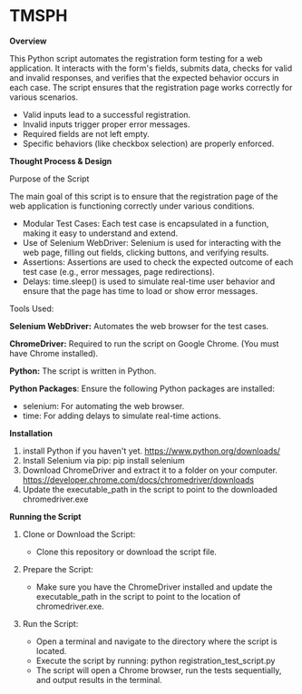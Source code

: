 # TMSPH

**Overview**

This Python script automates the registration form testing for a web application. It interacts with the form's fields, submits data, checks for valid and invalid responses, and verifies that the expected behavior occurs in each case. The script ensures that the registration page works correctly for various scenarios.
- Valid inputs lead to a successful registration.
- Invalid inputs trigger proper error messages.
- Required fields are not left empty.
- Specific behaviors (like checkbox selection) are properly enforced.


**Thought Process & Design**

Purpose of the Script

The main goal of this script is to ensure that the registration page of the web application is functioning correctly under various conditions.

- Modular Test Cases: Each test case is encapsulated in a function, making it easy to understand and extend.
- Use of Selenium WebDriver: Selenium is used for interacting with the web page, filling out fields, clicking buttons, and verifying results.
- Assertions: Assertions are used to check the expected outcome of each test case (e.g., error messages, page redirections).
- Delays: time.sleep() is used to simulate real-time user behavior and ensure that the page has time to load or show error messages.
 

Tools Used: 

**Selenium WebDriver:** Automates the web browser for the test cases.

**ChromeDriver:** Required to run the script on Google Chrome. (You must have Chrome installed).

**Python:** The script is written in Python.

**Python Packages**: Ensure the following Python packages are installed:
- selenium: For automating the web browser.
- time: For adding delays to simulate real-time actions.


**Installation**
1. install Python if you haven't yet. https://www.python.org/downloads/
2. Install Selenium via pip: pip install selenium
3. Download ChromeDriver and extract it to a folder on your computer. https://developer.chrome.com/docs/chromedriver/downloads
4. Update the executable_path in the script to point to the downloaded chromedriver.exe


**Running the Script**

1. Clone or Download the Script:

   - Clone this repository or download the script file.
     
2. Prepare the Script:

   - Make sure you have the ChromeDriver installed and update the executable_path in the script to point to the location of chromedriver.exe.

3. Run the Script:

   - Open a terminal and navigate to the directory where the script is located.
   - Execute the script by running: python registration_test_script.py
   - The script will open a Chrome browser, run the tests sequentially, and output results in the terminal.

